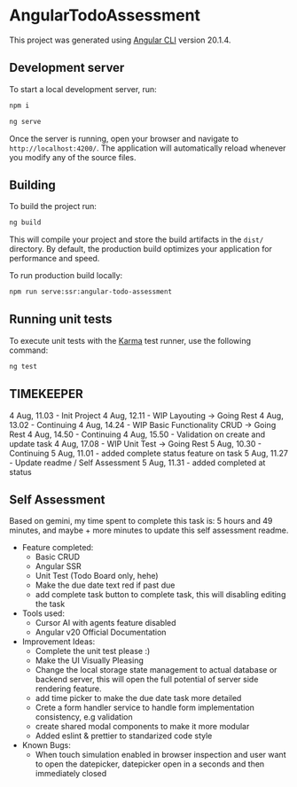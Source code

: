# AngularTodoAssessment

This project was generated using [Angular CLI](https://github.com/angular/angular-cli) version 20.1.4.

## Development server

To start a local development server, run:

```bash
npm i
```

```bash
ng serve
```

Once the server is running, open your browser and navigate to `http://localhost:4200/`. The application will automatically reload whenever you modify any of the source files.

## Building

To build the project run:

```bash
ng build
```

This will compile your project and store the build artifacts in the `dist/` directory. By default, the production build optimizes your application for performance and speed.

To run production build locally:

```bash
npm run serve:ssr:angular-todo-assessment
```

## Running unit tests

To execute unit tests with the [Karma](https://karma-runner.github.io) test runner, use the following command:

```bash
ng test
```

## TIMEKEEPER
4 Aug, 11.03 - Init Project
4 Aug, 12.11 - WIP Layouting -> Going Rest
4 Aug, 13.02 - Continuing
4 Aug, 14.24 - WIP Basic Functionality CRUD -> Going Rest
4 Aug, 14.50 - Continuing
4 Aug, 15.50 - Validation on create and update task
4 Aug, 17.08 - WIP Unit Test -> Going Rest
5 Aug, 10.30 - Continuing
5 Aug, 11.01 - added complete status feature on task
5 Aug, 11.27 - Update readme / Self Assessment
5 Aug, 11.31 - added completed at status

## Self Assessment
Based on gemini, my time spent to complete this task is: 5 hours and 49 minutes, and maybe + more minutes to update this self assessment readme.

- Feature completed:
  - Basic CRUD
  - Angular SSR
  - Unit Test (Todo Board only, hehe)
  - Make the due date text red if past due
  - add complete task button to complete task, this will disabling editing the task
- Tools used:
  - Cursor AI with agents feature disabled
  - Angular v20 Official Documentation 
- Improvement Ideas:
  - Complete the unit test please :) 
  - Make the UI Visually Pleasing
  - Change the local storage state management to actual database or backend server, this will open the full potential of server side rendering feature.
  - add time picker to make the due date task more detailed
  - Crete a form handler service to handle form implementation consistency, e.g validation
  - create shared modal components to make it more modular
  - Added eslint & prettier to standarized code style
- Known Bugs:
  - When touch simulation enabled in browser inspection and user want to open the datepicker, datepicker open in a seconds and then immediately closed 